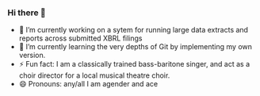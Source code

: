 ### Hi there 👋

- 🔭 I’m currently working on a sytem for running large data extracts and reports across submitted XBRL filings
- 🌱 I’m currently learning the very depths of Git by implementing my own version.
- ⚡ Fun fact: I am a classically trained bass-baritone singer, and act as a choir director for a local musical theatre choir.
- 😄 Pronouns: any/all I am agender and ace

<!--
**AshGriffiths/AshGriffiths** is a ✨ _special_ ✨ repository because its `README.md` (this file) appears on your GitHub profile.

Here are some ideas to get you started:


- 👯 I’m looking to collaborate on ...
- 🤔 I’m looking for help with ...
- 💬 Ask me about ...
- 📫 How to reach me: ...
- 😄 Pronouns: ...
- ⚡ Fun fact: ...
-->
